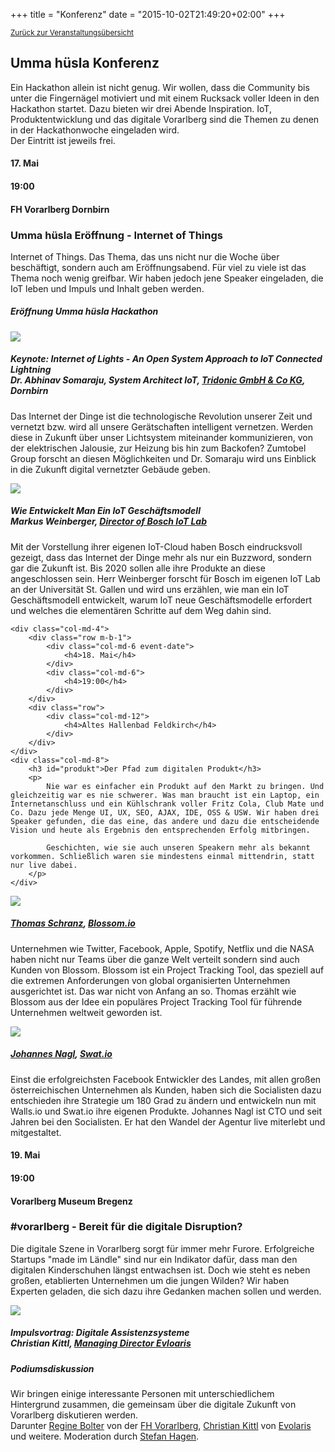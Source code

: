 +++
title = "Konferenz"
date = "2015-10-02T21:49:20+02:00"
+++

<small><a href="/veranstaltungen">Zurück zur Veranstaltungsübersicht</a></small>

## Umma hüsla Konferenz

Ein Hackathon allein ist nicht genug. Wir wollen, dass die Community bis unter die Fingernägel motiviert und mit einem Rucksack voller Ideen in den Hackathon startet. Dazu bieten wir drei Abende Inspiration. IoT, Produktentwicklung und das digitale Vorarlberg sind die Themen zu denen in der Hackathonwoche eingeladen wird.<br/>
Der Eintritt ist jeweils frei.

<div id="iot" class="row event-list m-y-1 p-y-1">
	<div class="col-md-4">
		<div class="row m-b-1">
			<div class="col-md-6 event-date">
				<h4>17. Mai</h4>
			</div>
			<div class="col-md-6">
				<h4>19:00</h4>
			</div>
		</div>
		<div class="row">
			<div class="col-md-12">
				<h4>FH Vorarlberg Dornbirn</h4>
			</div>
		</div>
	</div>
	<div class="col-md-8">
		<h3>Umma hüsla Eröffnung - Internet of Things</h3>
		<p>
			Internet of Things. Das Thema, das uns nicht nur die Woche über beschäftigt, sondern auch am Eröffnungsabend. Für viel zu viele ist das Thema noch wenig greifbar. Wir haben jedoch jene Speaker eingeladen, die IoT leben und Impuls und Inhalt geben werden.
		</p>
	</div>
</div>
<div class="row m-b-1">
	<div class="col-md-2 col-md-offset-2">
	</div>
	<div class="col-md-8">
		<h5>Eröffnung Umma hüsla Hackathon</h5>
	</div>
</div>
<div class="row">
	<div class="col-md-2 col-md-offset-2"><img class="img-fluid" src="/img/speaker/abhinav.jpg" /></div>
	<div class="col-md-8">
		<h5>Keynote: Internet of Lights - An Open System Approach to IoT Connected Lightning<br/>Dr. Abhinav Somaraju, System Architect IoT, <a href="http://www.tridonic.com/">Tridonic GmbH &amp; Co KG</a>, Dornbirn </h5>
		<p>
			Das Internet der Dinge ist die technologische Revolution unserer Zeit und vernetzt bzw. wird all unsere Gerätschaften intelligent vernetzen. Werden diese in Zukunft über unser Lichtsystem miteinander kommunizieren, von der elektrischen Jalousie, zur Heizung bis hin zum Backofen? Zumtobel Group forscht an diesen Möglichkeiten und Dr. Somaraju wird uns Einblick in die Zukunft digital vernetzter Gebäude geben.
		</p>
	</div>
</div>
<div class="row">
	<div class="col-md-2 col-md-offset-2"><img class="img-fluid" src="/img/speaker/markus.jpg" /></div>
	<div class="col-md-8">
		<h5>Wie Entwickelt Man Ein IoT Geschäftsmodell<br/>Markus Weinberger, <a href="http://www.iot-lab.ch/">Director of Bosch IoT Lab</a></h5>
		<p>
			Mit der Vorstellung ihrer eigenen IoT-Cloud haben Bosch eindrucksvoll gezeigt, dass das Internet der Dinge mehr als nur ein Buzzword, sondern gar die Zukunft ist. Bis 2020 sollen alle ihre Produkte an diese angeschlossen sein. Herr Weinberger forscht für Bosch im eigenen IoT Lab an der Universität St. Gallen und wird uns erzählen, wie man ein IoT Geschäftsmodell entwickelt, warum IoT neue Geschäftsmodelle erfordert und welches die elementären Schritte auf dem Weg dahin sind.
		</p>
	</div>
</div>
<div id="produkt" class="row event-list m-y-1 p-y-1">

	<div class="col-md-4">
		<div class="row m-b-1">
			<div class="col-md-6 event-date">
				<h4>18. Mai</h4>
			</div>
			<div class="col-md-6">
				<h4>19:00</h4>
			</div>
		</div>
		<div class="row">
			<div class="col-md-12">
				<h4>Altes Hallenbad Feldkirch</h4>
			</div>
		</div>
	</div>
	<div class="col-md-8">
		<h3 id="produkt">Der Pfad zum digitalen Produkt</h3>
		<p>
			Nie war es einfacher ein Produkt auf den Markt zu bringen. Und gleichzeitig war es nie schwerer. Was man braucht ist ein Laptop, ein Internetanschluss und ein Kühlschrank voller Fritz Cola, Club Mate und Co. Dazu jede Menge UI, UX, SEO, AJAX, IDE, OSS & USW. Wir haben drei Speaker gefunden, die das eine, das andere und dazu die entscheidende Vision und heute als Ergebnis den entsprechenden Erfolg mitbringen.
			
			Geschichten, wie sie auch unseren Speakern mehr als bekannt vorkommen. Schließlich waren sie mindestens einmal mittendrin, statt nur live dabei.
		</p>
	</div>
</div>
<div class="row">		
	<div class="col-md-2 col-md-offset-2"><img class="img-fluid" src="/img/speaker/thomas.jpg" /></div>
	<div class="col-md-8">
	<h5><a href="https://twitter.com/__tosh">Thomas Schranz</a>, <a href="http://blossom.io">Blossom.io</a></h5>
		<p>
		Unternehmen wie Twitter, Facebook, Apple, Spotify, Netflix und die NASA haben nicht nur Teams über die ganze Welt verteilt sondern sind auch Kunden von Blossom.
Blossom ist ein Project Tracking Tool, das speziell auf die extremen Anforderungen von global organisierten Unternehmen ausgerichtet ist.
Das war nicht von Anfang an so. Thomas erzählt wie Blossom aus der Idee ein populäres Project Tracking Tool für führende Unternehmen weltweit geworden ist.
		</p>
	</div>
</div>
<div class="row">		
	<div class="col-md-2 col-md-offset-2"><img class="img-fluid" src="/img/speaker/johannes.jpg" /></div>
	<div class="col-md-8">
		<h5><a href="https://twitter.com/jollife">Johannes Nagl</a>, <a href="http://swat.io">Swat.io</a></h5>
		<p>
			Einst die erfolgreichsten Facebook Entwickler des Landes, mit allen großen österreichischen Unternehmen als Kunden, haben sich die Socialisten dazu entschieden ihre Strategie um 180 Grad zu ändern und entwickeln nun mit Walls.io und Swat.io ihre eigenen Produkte. Johannes Nagl ist CTO und seit Jahren bei den Socialisten. Er hat den Wandel der Agentur live miterlebt und mitgestaltet.
		</p>
	</div>
</div>
<div id="vorarlberg" class="row event-list m-y-1 p-y-1">
	<div class="col-md-4">
		<div class="row m-b-1">
			<div class="col-md-6 event-date">
				<h4>19. Mai</h4>
			</div>
			<div class="col-md-6">
				<h4>19:00</h4>
			</div>
		</div>
		<div class="row">
			<div class="col-md-12">
				<h4>Vorarlberg Museum Bregenz</h4>
			</div>
		</div>
	</div>
	<div class="col-md-8">
		<h3>#vorarlberg - Bereit für die digitale Disruption?</h3>
		<p>
			Die digitale Szene in Vorarlberg sorgt für immer mehr Furore. Erfolgreiche Startups "made im Ländle" sind nur ein Indikator dafür, dass man den digitalen Kinderschuhen längst entwachsen ist. Doch wie steht es neben großen, etablierten Unternehmen um die jungen Wilden? Wir haben  Experten geladen, die sich dazu ihre Gedanken machen sollen und werden.
		</p>
	</div>
</div>
<div class="row">		
	<div class="col-md-2 col-md-offset-2"><img class="img-fluid" src="/img/speaker/christian.jpg" /></div>
	<div class="col-md-8">
	<h5>Impulsvortrag: Digitale Assistenzsysteme<br/>Christian Kittl, <a href="https://www.evolaris.net/">Managing Director Evloaris</a></h5>
		<p>
			<!-- 
			Die riesige Menge an Daten die nicht zuletzt durch IoT generiert wird, ermöglicht durch geschickte Analyse das zielgerichtete Leiten von Servicekräften, Konsumenten und Technikern. Intelligente Brillen, Uhren und Telefone unterstützen uns dabei. Wo die Technologie gerade steht und welches IT-Ökosystem dazu notwendig ist, wird uns Christian Kittl von Evolaris schildern.
			-->
		</p>
	</div>
</div>
<div class="row m-t-1">		
	<div class="col-md-2 col-md-offset-2"></div>
	<div class="col-md-8">
	<h5>Podiumsdiskussion</h5>
		<p>
			Wir bringen einige interessante Personen mit unterschiedlichem Hintergrund zusammen, die gemeinsam über die digitale Zukunft von Vorarlberg diskutieren werden.<br/>
			Darunter <a href="https://www.youtube.com/watch?v=9rbT4Po0b_U">Regine Bolter</a> von der <a href="https://www.fhv.at">FH Vorarlberg</a>, <a href="https://twitter.com/ckittl">Christian Kittl</a> von <a href="https://www.evolaris.net/en/">Evolaris</a> und weitere. Moderation durch <a href="https://twitter.com/stefan_hagen">Stefan Hagen</a>.
		</p>
	</div>
</div>
